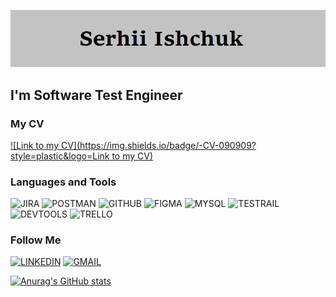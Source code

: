  [![Header](https://github.com/SerhiiIshchuk/SerhiiIshchuk/blob/main/assets/Header.png)](https://www.linkedin.com/in/serhii-isa/)

 ## I'm Software Test Engineer

 ### My CV
 [![Link to my CV](https://img.shields.io/badge/-CV-090909?style=plastic&logo=Link to my CV)](https://drive.google.com/file/d/1FnD-S8o9QluxMhvWq94I87HUAUJHWXr7/view?usp=share_link)

 ### Languages and Tools
 ![JIRA](https://img.shields.io/badge/-<JIRA>-090909?style=for-the-badge&logo=Jira)
 ![POSTMAN](https://img.shields.io/badge/-<POSTMAN>-090909?style=for-the-badge&logo=Postman)
 ![GITHUB](https://img.shields.io/badge/-<GITHUB>-090909?style=for-the-badge&logo=GITHUB)
 ![FIGMA](https://img.shields.io/badge/-<FIGMA>-090909?style=for-the-badge&logo=FIGMA)
 ![MYSQL](https://img.shields.io/badge/-<MYSQL>-090909?style=for-the-badge&logo=MYSQL)
 ![TESTRAIL](https://img.shields.io/badge/-<TESTRAIL>-090909?style=for-the-badge&logo=TESTRAIL)
 ![DEVTOOLS](https://img.shields.io/badge/-<DEVTOOLS>-090909?style=for-the-badge&logo=DEVTOOLS) 
 ![TRELLO](https://img.shields.io/badge/-<TRELLO>-090909?style=for-the-badge&logo=TRELLO)

 ### Follow Me
[![LINKEDIN](https://img.shields.io/badge/-<LINKEDIN>-090909?style=for-the-badge&logo=LINKEDIN)](https://www.linkedin.com/in/serhii-isa/)
[![GMAIL](https://img.shields.io/badge/-<GMAIL>-090909?style=for-the-badge&logo=GMAIL)](89Ishchuk@gmail.com)

[![Anurag's GitHub stats](https://github-readme-stats.vercel.app/api?username=SerhiiIshchuk)](https://github.com/SerhiiIshchuk/github-readme-stats)


